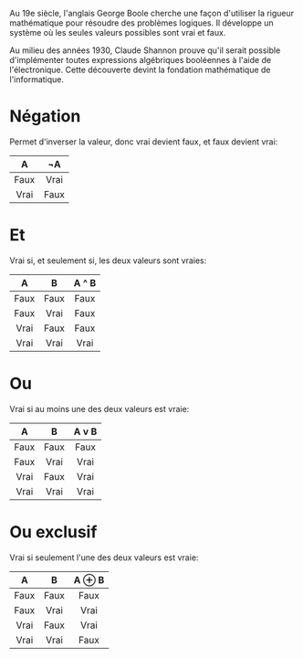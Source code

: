 Au 19e siècle, l'anglais George Boole cherche une façon d'utiliser la rigueur mathématique pour résoudre des problèmes logiques. Il développe un système où les seules valeurs possibles sont vrai et faux.

Au milieu des années 1930, Claude Shannon prouve qu'il serait possible d'implémenter toutes expressions algébriques booléennes à l'aide de l'électronique. Cette découverte devint la fondation mathématique de l'informatique.

# Négation

Permet d'inverser la valeur, donc vrai devient faux, et faux devient vrai:

| A | ¬A |
|:-:|:--:|
| Faux | Vrai  |
| Vrai | Faux  |

# Et

Vrai si, et seulement si, les deux valeurs sont vraies:

| A | B |A ^ B|
|:-:|:-:|:---:|
| Faux | Faux |  Faux  |
| Faux | Vrai |  Faux  |
| Vrai | Faux |  Faux  |
| Vrai | Vrai |  Vrai  |

# Ou

Vrai si au moins une des deux valeurs est vraie:

| A | B |A v B|
|:-:|:-:|:---:|
| Faux | Faux |  Faux  |
| Faux | Vrai |  Vrai  |
| Vrai | Faux |  Vrai  |
| Vrai | Vrai |  Vrai  |

# Ou exclusif

Vrai si seulement l'une des deux valeurs est vraie:

| A | B |A ⊕ B|
|:-:|:-:|:----:|
| Faux | Faux |  Faux   |
| Faux | Vrai |  Vrai   |
| Vrai | Faux |  Vrai   |
| Vrai | Vrai |  Faux   |
